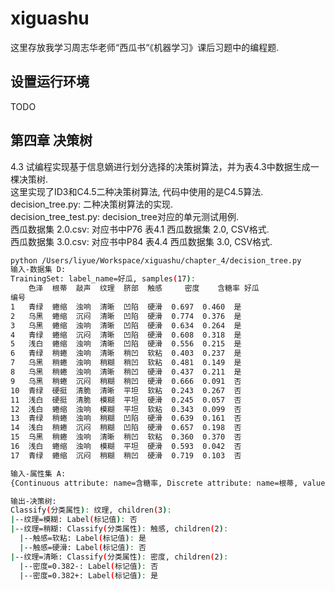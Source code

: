 # xiguashu
这里存放我学习周志华老师“西瓜书“《机器学习》课后习题中的编程题.

## 设置运行环境
TODO

## 第四章 决策树

4.3 试编程实现基于信息嫡进行划分选择的决策树算法，并为表4.3中数据生成一棵决策树.  
这里实现了ID3和C4.5二种决策树算法, 代码中使用的是C4.5算法.  
decision_tree.py: 二种决策树算法的实现.  
decision_tree_test.py: decision_tree对应的单元测试用例.  
西瓜数据集 2.0.csv: 对应书中P76 表4.1 西瓜数据集 2.0, CSV格式.  
西瓜数据集 3.0.csv: 对应书中P84 表4.4 西瓜数据集 3.0, CSV格式.  

```bash
python /Users/liyue/Workspace/xiguashu/chapter_4/decision_tree.py
输入-数据集 D:
TrainingSet: label_name=好瓜, samples(17):
    色泽  根蒂  敲声  纹理  脐部  触感     密度    含糖率 好瓜
编号                                         
1   青绿  蜷缩  浊响  清晰  凹陷  硬滑  0.697  0.460  是
2   乌黑  蜷缩  沉闷  清晰  凹陷  硬滑  0.774  0.376  是
3   乌黑  蜷缩  浊响  清晰  凹陷  硬滑  0.634  0.264  是
4   青绿  蜷缩  沉闷  清晰  凹陷  硬滑  0.608  0.318  是
5   浅白  蜷缩  浊响  清晰  凹陷  硬滑  0.556  0.215  是
6   青绿  稍蜷  浊响  清晰  稍凹  软粘  0.403  0.237  是
7   乌黑  稍蜷  浊响  稍糊  稍凹  软粘  0.481  0.149  是
8   乌黑  稍蜷  浊响  清晰  稍凹  硬滑  0.437  0.211  是
9   乌黑  稍蜷  沉闷  稍糊  稍凹  硬滑  0.666  0.091  否
10  青绿  硬挺  清脆  清晰  平坦  软粘  0.243  0.267  否
11  浅白  硬挺  清脆  模糊  平坦  硬滑  0.245  0.057  否
12  浅白  蜷缩  浊响  模糊  平坦  软粘  0.343  0.099  否
13  青绿  稍蜷  浊响  稍糊  凹陷  硬滑  0.639  0.161  否
14  浅白  稍蜷  沉闷  稍糊  凹陷  硬滑  0.657  0.198  否
15  乌黑  稍蜷  浊响  清晰  稍凹  软粘  0.360  0.370  否
16  浅白  蜷缩  浊响  模糊  平坦  硬滑  0.593  0.042  否
17  青绿  蜷缩  沉闷  稍糊  稍凹  硬滑  0.719  0.103  否

输入-属性集 A:
{Continuous attribute: name=含糖率, Discrete attribute: name=根蒂, values={'蜷缩', '硬挺', '稍蜷'}, Discrete attribute: name=脐部, values={'凹陷', '稍凹', '平坦'}, Discrete attribute: name=色泽, values={'浅白', '青绿', '乌黑'}, Discrete attribute: name=触感, values={'软粘', '硬滑'}, Continuous attribute: name=密度, Discrete attribute: name=敲声, values={'清脆', '浊响', '沉闷'}, Discrete attribute: name=纹理, values={'模糊', '稍糊', '清晰'}}

输出-决策树:
Classify(分类属性): 纹理, children(3):
|--纹理=模糊: Label(标记值): 否
|--纹理=稍糊: Classify(分类属性): 触感, children(2):
  |--触感=软粘: Label(标记值): 是
  |--触感=硬滑: Label(标记值): 否
|--纹理=清晰: Classify(分类属性): 密度, children(2):
  |--密度=0.382-: Label(标记值): 否
  |--密度=0.382+: Label(标记值): 是
```
